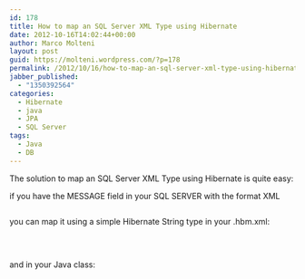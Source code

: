 ```yaml
---
id: 178
title: How to map an SQL Server XML Type using Hibernate
date: 2012-10-16T14:02:44+00:00
author: Marco Molteni
layout: post
guid: https://molteni.wordpress.com/?p=178
permalink: /2012/10/16/how-to-map-an-sql-server-xml-type-using-hibernate/
jabber_published:
  - "1350392564"
categories:
  - Hibernate
  - java
  - JPA
  - SQL Server
tags:
  - Java
  - DB
---
```

The solution to map an SQL Server XML Type using Hibernate is quite easy:

if you have the MESSAGE field in your SQL SERVER with the format XML

[<img class="alignnone size-full wp-image-179" title="sql" alt="" src="https://molteni.files.wordpress.com/2012/10/sql.png?resize=179%2C27" data-recalc-dims="1" />](https://molteni.files.wordpress.com/2012/10/sql.png?resize=179%2C27)

you can map it using a simple Hibernate String type in your .hbm.xml:

[<img class="alignnone size-full wp-image-181" title="mapping" alt="" src="https://molteni.files.wordpress.com/2012/10/mapping.png?resize=488%2C65" data-recalc-dims="1" />](https://molteni.files.wordpress.com/2012/10/mapping.png?resize=488%2C65)

&nbsp;

and in your Java class:

&nbsp;

[<img class="alignnone size-full wp-image-180" title="class" alt="" src="https://molteni.files.wordpress.com/2012/10/class.png?resize=339%2C353" data-recalc-dims="1" />](https://molteni.files.wordpress.com/2012/10/class.png?resize=339%2C353)
